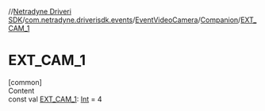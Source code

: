 //[Netradyne Driveri SDK](../../../index.md)/[com.netradyne.driverisdk.events](../../index.md)/[EventVideoCamera](../index.md)/[Companion](index.md)/[EXT_CAM_1](-e-x-t_-c-a-m_1.md)



# EXT_CAM_1  
[common]  
Content  
const val [EXT_CAM_1](-e-x-t_-c-a-m_1.md): [Int](https://kotlinlang.org/api/latest/jvm/stdlib/kotlin/-int/index.html) = 4  



